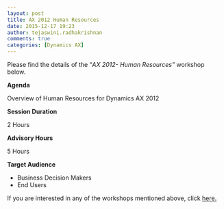 ```yaml
---
layout: post
title: AX 2012 Human Resources
date: 2015-12-17 19:23
author: tejaswini.radhakrishnan
comments: true
categories: [Dynamics AX]
---
```

Please find the details of the “<em>AX 2012</em><em>- Human Resources”</em> workshop below.

<strong>Agenda</strong>

Overview of Human Resources for Dynamics AX 2012

<strong>Session Duration</strong>

2 Hours

<strong>Advisory Hours</strong>

5 Hours

<strong>Target Audience</strong>
<ul>
	<li>Business Decision Makers</li>
	<li>End Users</li>
</ul>
If you are interested in any of the workshops mentioned above, click <a href="mailto:blog_ptsdynamics@microsoft.com?Subject=Dynamics%20AX%20Workshops%20-%20Registration&amp;Body=PLEASE%20FILL%20IN%20THE%20FOLLOWING%20DETAILS%0A%0AName%3A%0ACompany%20Name%3A%0APartner%20ID%3A%0AContact%20number%3A%0AEmail%20ID%3A%0AProducts%20interested%20in%3A%0ASessions%20interested%20in%3A">here.</a>
